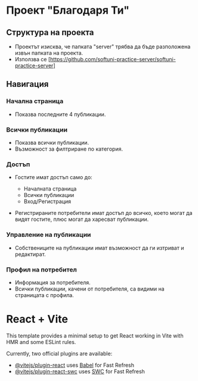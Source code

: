 # Проект "Благодаря Ти"

## Структура на проекта

- Проектът изисква, че папката "server" трябва да бъде разположена извън папката на проекта.
- Използва се [https://github.com/softuni-practice-server/softuni-practice-server]

## Навигация

### Начална страница
- Показва последните 4 публикации.

### Всички публикации
- Показва всички публикации.
- Възможност за филтриране по категория.

### Достъп
- Гостите имат достъп само до:
  - Началната страница
  - Всички публикации
  - Вход/Регистрация

- Регистрираните потребители имат достъп до всичко, което могат да видят гостите, плюс могат да харесват публикации.

### Управление на публикации
- Собствениците на публикации имат възможност да ги изтриват и редактират.

### Профил на потребител
- Информация за потребителя.
- Всички публикации, качени от потребителя, са видими на страницата с профила.



# React + Vite

This template provides a minimal setup to get React working in Vite with HMR and some ESLint rules.

Currently, two official plugins are available:

- [@vitejs/plugin-react](https://github.com/vitejs/vite-plugin-react/blob/main/packages/plugin-react/README.md) uses [Babel](https://babeljs.io/) for Fast Refresh
- [@vitejs/plugin-react-swc](https://github.com/vitejs/vite-plugin-react-swc) uses [SWC](https://swc.rs/) for Fast Refresh

